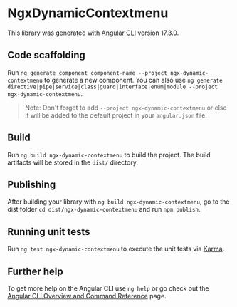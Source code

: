 # NgxDynamicContextmenu

This library was generated with [Angular CLI](https://github.com/angular/angular-cli) version 17.3.0.

## Code scaffolding

Run `ng generate component component-name --project ngx-dynamic-contextmenu` to generate a new component. You can also use `ng generate directive|pipe|service|class|guard|interface|enum|module --project ngx-dynamic-contextmenu`.
> Note: Don't forget to add `--project ngx-dynamic-contextmenu` or else it will be added to the default project in your `angular.json` file. 

## Build

Run `ng build ngx-dynamic-contextmenu` to build the project. The build artifacts will be stored in the `dist/` directory.

## Publishing

After building your library with `ng build ngx-dynamic-contextmenu`, go to the dist folder `cd dist/ngx-dynamic-contextmenu` and run `npm publish`.

## Running unit tests

Run `ng test ngx-dynamic-contextmenu` to execute the unit tests via [Karma](https://karma-runner.github.io).

## Further help

To get more help on the Angular CLI use `ng help` or go check out the [Angular CLI Overview and Command Reference](https://angular.io/cli) page.
